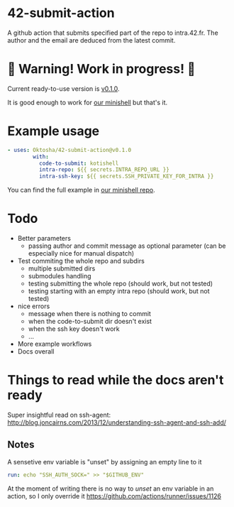 # 42-submit-action

A github action that submits specified part of the repo to intra.42.fr. The author and the email are deduced from the latest commit.

# 🛑 Warning! Work in progress! 🛑

Current ready-to-use version is [v0.1.0](https://github.com/Oktosha/42-submit-action/tree/v0.1.0).

It is good enough to work for [our minishell](https://github.com/Oktosha/codam-minishell) but that's it.

# Example usage

```yaml
- uses: Oktosha/42-submit-action@v0.1.0
        with:
          code-to-submit: kotishell
          intra-repo: ${{ secrets.INTRA_REPO_URL }}
          intra-ssh-key: ${{ secrets.SSH_PRIVATE_KEY_FOR_INTRA }}
```

You can find the full example in [our minishell repo](https://github.com/Oktosha/codam-minishell).

# Todo

+ Better parameters
    * passing author and commit message as optional parameter (can be especially nice for manual dispatch)
+ Test commiting the whole repo and subdirs
    * multiple submitted dirs
    * submodules handling
    * testing submitting the whole repo (should work, but not tested)
    * testing starting with an empty intra repo (should work, but not tested)
+ nice errors
    * message when there is nothing to commit
    * when the code-to-submit dir doesn't exist
    * when the ssh key doesn't work
    * ...
+ More example workflows
+ Docs overall

# Things to read while the docs aren't ready

Super insightful read on ssh-agent: http://blog.joncairns.com/2013/12/understanding-ssh-agent-and-ssh-add/

## Notes

A sensetive env variable is "unset" by assigning an empty line to it

```yaml
run: echo "SSH_AUTH_SOCK=" >> "$GITHUB_ENV"
```

At the moment of writing there is no way to *unset* an env variable in an action, so I only override it https://github.com/actions/runner/issues/1126

